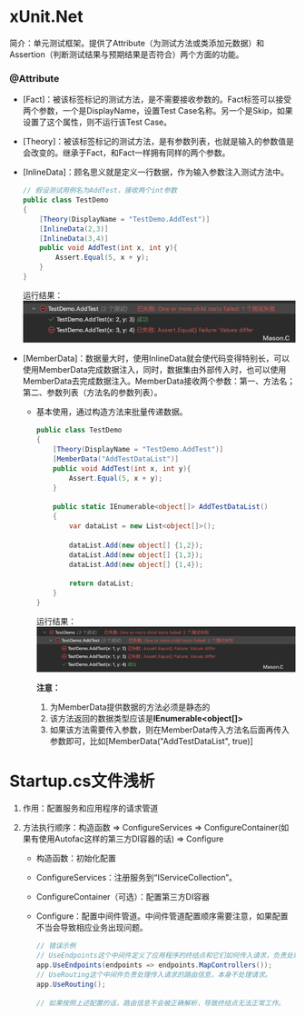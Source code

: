 # xUnit.Net

简介：单元测试框架。提供了Attribute（为测试方法或类添加元数据）和Assertion（判断测试结果与预期结果是否符合）两个方面的功能。

### @Attribute

- [Fact]：被该标签标记的测试方法，是不需要接收参数的。Fact标签可以接受两个参数，一个是DisplayName，设置Test Case名称。另一个是Skip，如果设置了这个属性，则不运行该Test Case。

- [Theory]：被该标签标记的测试方法，是有参数列表，也就是输入的参数值是会改变的。继承于Fact，和Fact一样拥有同样的两个参数。

- [InlineData]：顾名思义就是定义一行数据，作为输入参数注入测试方法中。

  ```c#
  // 假设测试用例名为AddTest，接收两个int参数
  public class TestDemo
  {
      [Theory(DisplayName = "TestDemo.AddTest")]
      [InlineData(2,3)]
      [InlineData(3,4)]
      public void AddTest(int x, int y){
          Assert.Equal(5, x + y);
      }
  }
  ```
  
  运行结果：![image-20240712135350350](assets/image-20240712135350350.png)


- [MemberData]：数据量大时，使用InlineData就会使代码变得特别长，可以使用MemberData完成数据注入，同时，数据集由外部传入时，也可以使用MemberData去完成数据注入。MemberData接收两个参数：第一、方法名；第二、参数列表（方法名的参数列表）。

  - 基本使用，通过构造方法来批量传递数据。

    ```c#
    public class TestDemo
    {
        [Theory(DisplayName = "TestDemo.AddTest")]
        [MemberData("AddTestDataList")]
        public void AddTest(int x, int y){
            Assert.Equal(5, x + y);
        }
    
        public static IEnumerable<object[]> AddTestDataList()
        {
            var dataList = new List<object[]>();
            
            dataList.Add(new object[] {1,2});
            dataList.Add(new object[] {1,3});
            dataList.Add(new object[] {1,4});
    
            return dataList;
        }
    }
    ```

    运行结果：![image-20240712140454094](assets/image-20240712140454094.png)

    **注意：**

    1. 为MemberData提供数据的方法必须是静态的
    2. 该方法返回的数据类型应该是**IEnumerable<object[]>**
    3. 如果该方法需要传入参数，则在MemberData传入方法名后面再传入参数即可，比如[MemberData("AddTestDataList", true)]





# Startup.cs文件浅析

1. 作用：配置服务和应用程序的请求管道

2. 方法执行顺序：构造函数 => ConfigureServices => ConfigureContainer(如果有使用Autofac这样的第三方DI容器的话) => Configure

   - 构造函数：初始化配置

   - ConfigureServices：注册服务到“IServiceCollection”。

   - ConfigureContainer（可选）：配置第三方DI容器

   - Configure：配置中间件管道。中间件管道配置顺序需要注意，如果配置不当会导致相应业务出现问题。

     ```c#
     // 错误示例
     // UseEndpoints这个中间件定义了应用程序的终结点和它们如何传入请求，负责处理请求。
     app.UseEndpoints(endpoints => endpoints.MapControllers());
     // UseRouting这个中间件负责处理传入请求的路由信息，本身不处理请求。
     app.UseRouting();
     
     // 如果按照上述配置的话，路由信息不会被正确解析，导致终结点无法正常工作。
     ```

     
